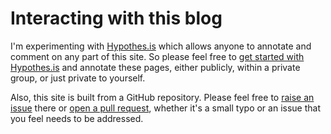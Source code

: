 # Interacting with this blog

I'm experimenting with [Hypothes.is](https://hypothes.is) which allows anyone to annotate and comment on any part of this site. So please feel free to [get started with Hypothes.is](https://web.hypothes.is/start/) and annotate these pages, either publicly, within a private group, or just private to yourself.

Also, this site is built from a GitHub repository. Please feel free to [raise an issue](https://github.com/Coda-Coda/zettels/issues) there or [open a pull request](https://github.com/Coda-Coda/zettels/pulls), whether it's a small typo or an issue that you feel needs to be addressed.